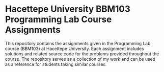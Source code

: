 
# Hacettepe University BBM103 Programming Lab Course Assignments

This repository contains the assignments given in the Programming Lab course (BBM103) at Hacettepe University. Each assignment includes solutions and related source code for the problems provided throughout the course. The repository serves as a collection of my work and can be used as a reference for students taking similar courses.
